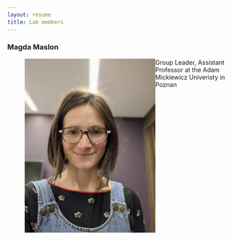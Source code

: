 ```yaml
---
layout: resume
title: Lab members
---
```

### Magda Maslon

<figure class="half">
<img src="/images/bio.jpg" width="300" align="left">
</figure>

Group Leader, Assistant Professor at the Adam Mickiewicz Univeristy in Poznan




